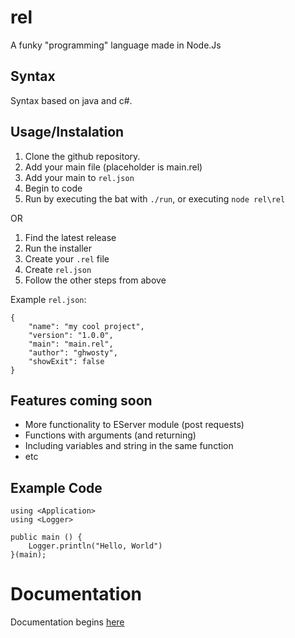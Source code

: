 # rel

A funky "programming" language made in Node.Js

## Syntax

Syntax based on java and c#.

## Usage/Instalation

1. Clone the github repository.
2. Add your main file (placeholder is main.rel)
3. Add your main to `rel.json`
4. Begin to code
5. Run by executing the bat with `./run`, or executing `node rel\rel`

OR

1. Find the latest release
2. Run the installer
3. Create your `.rel` file
4. Create `rel.json`
5. Follow the other steps from above

Example `rel.json`:

```
{
    "name": "my cool project",
    "version": "1.0.0",
    "main": "main.rel",
    "author": "ghwosty",
    "showExit": false
}
```

## Features coming soon

- More functionality to EServer module (post requests)
- Functions with arguments (and returning)
- Including variables and string in the same function
- etc


## Example Code

```
using <Application>
using <Logger>

public main () {
    Logger.println("Hello, World")
}(main);
```

# Documentation
Documentation begins [here](https://github.com/ghwosty/rel/blob/main/documentation/start.md)
